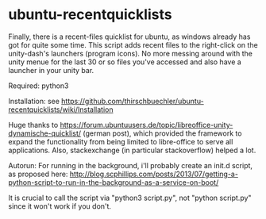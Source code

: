 # ubuntu-recentquicklists

Finally, there is a recent-files quicklist for ubuntu, as windows already has got for quite some time.
This script adds recent files to the right-click on the unity-dash's launchers (program icons).
No more messing around with the unity menue for the last 30 or so files you've accessed and also have a launcher in your unity bar.

Required: python3

Installation:
see https://github.com/thirschbuechler/ubuntu-recentquicklists/wiki/Installation

Huge thanks to 
https://forum.ubuntuusers.de/topic/libreoffice-unity-dynamische-quicklist/ (german post), which provided the framework to expand the functionality from being limited to libre-office to serve all applications.
Also, stackexchange (in particular stackoverflow) helped a lot.

Autorun:
For running in the background, i'll probably create an init.d script, as proposed here:
http://blog.scphillips.com/posts/2013/07/getting-a-python-script-to-run-in-the-background-as-a-service-on-boot/


It is crucial to call the script via "python3 script.py", not "python script.py" since it won't work if you don't.

